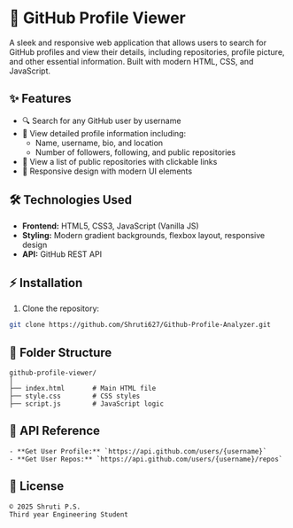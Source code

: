 # 🚀 GitHub Profile Viewer

A sleek and responsive web application that allows users to search for GitHub profiles and view their details, including repositories, profile picture, and other essential information. Built with modern HTML, CSS, and JavaScript.  

## ✨ Features

- 🔍 Search for any GitHub user by username
- 👤 View detailed profile information including:
  - Name, username, bio, and location
  - Number of followers, following, and public repositories
- 📂 View a list of public repositories with clickable links
- 📱 Responsive design with modern UI elements

## 🛠️ Technologies Used

- **Frontend:** HTML5, CSS3, JavaScript (Vanilla JS)  
- **Styling:** Modern gradient backgrounds, flexbox layout, responsive design  
- **API:** GitHub REST API  

## ⚡ Installation

1. Clone the repository:

```bash
git clone https://github.com/Shruti627/Github-Profile-Analyzer.git
```
## 📁 Folder Structure

```
github-profile-viewer/
│
├── index.html       # Main HTML file
├── style.css        # CSS styles
├── script.js        # JavaScript logic
```

## 🔗 API Reference
```
- **Get User Profile:** `https://api.github.com/users/{username}`  
- **Get User Repos:** `https://api.github.com/users/{username}/repos`  
```


## 📄 License  
```
© 2025 Shruti P.S.
Third year Engineering Student
```
